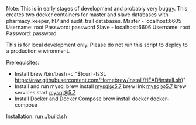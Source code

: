 Note: This is in early stages of development and probably very buggy.
This creates two docker containers for master and slave databases with pharmacy_keeper, hl7 and audit_trail databases.
Master - localhost:6605
  Username: root
  Password: password
Slave - localhost:6606
  Username: root
  Password: password

This is for local development only. Please do not run this script to deploy to a production environment.

Prerequisites:
- Install brew
/bin/bash -c "$(curl -fsSL https://raw.githubusercontent.com/Homebrew/install/HEAD/install.sh)"
- Install and run mysql
brew install mysql@5.7
brew link mysql@5.7
brew services start mysql@5.7
- Install Docker and Docker Compose
brew install docker docker-compose

Installation:
run ./build.sh
